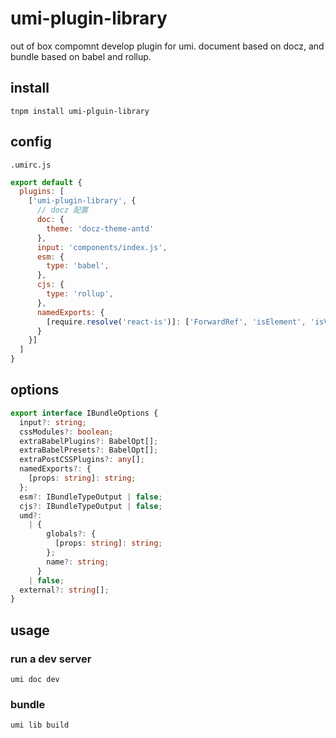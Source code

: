 # umi-plugin-library

out of box compomnt develop plugin for umi. 
document based on docz, and bundle based on babel and rollup.

## install

`tnpm install umi-plguin-library`

## config

`.umirc.js`

```javascript
export default {
  plugins: [
    ['umi-plugin-library', {
      // docz 配置
      doc: {
        theme: 'docz-theme-antd'
      },
      input: 'components/index.js',
      esm: {
        type: 'babel',
      },
      cjs: {
        type: 'rollup',
      },
      namedExports: {
        [require.resolve('react-is')]: ['ForwardRef', 'isElement', 'isValidElementType']
      }
    }]
  ]
}

```
## options

```typescript
export interface IBundleOptions {
  input?: string;
  cssModules?: boolean;
  extraBabelPlugins?: BabelOpt[];
  extraBabelPresets?: BabelOpt[];
  extraPostCSSPlugins?: any[];
  namedExports?: {
    [props: string]: string;
  };
  esm?: IBundleTypeOutput | false;
  cjs?: IBundleTypeOutput | false;
  umd?:
    | {
        globals?: {
          [props: string]: string;
        };
        name?: string;
      }
    | false;
  external?: string[];
}
```

## usage

### run a dev server
`umi doc dev`

### bundle
`umi lib build`
